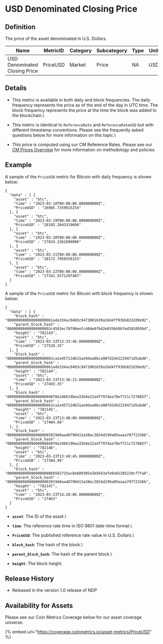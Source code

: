 # USD Denominated Closing Price

## Definition

The price of the asset denominated in U.S. Dollars.&#x20;

| Name                          | MetricID | Category | Subcategory | Type | Unit | Interval |
| ----------------------------- | -------- | -------- | ----------- | ---- | ---- | -------- |
| USD Denominated Closing Price | PriceUSD | Market   | Price       | NA   | USD  | 1d, 1b   |

## Details

* This metric is available in both daily and block frequencies. The daily frequency represents the price as of the end of the day in UTC time. The block frequency represents the price at the time the block was added to the blockchain.\

* This metric is identical to `ReferenceRate` and `ReferenceRateUSD` but with different timestamp conventions. Please see the frequently asked questions below for more information on this topic.\

* This price is computed using our CM Reference Rates. Please see our [CM Prices Overview](../../market-data/reference-rates-overview.md) for more information on methodology and policies.

## Example

A sample of the `PriceUSD` metric for Bitcoin with daily frequency is shown below:

```
{
  "data" : [ {
    "asset" : "btc",
    "time" : "2023-03-18T00:00:00.000000000Z",
    "PriceUSD" : "26985.7359915254"
  }, {
    "asset" : "btc",
    "time" : "2023-03-19T00:00:00.000000000Z",
    "PriceUSD" : "28185.2043319696"
  }, {
    "asset" : "btc",
    "time" : "2023-03-20T00:00:00.000000000Z",
    "PriceUSD" : "27834.3361090006"
  }, {
    "asset" : "btc",
    "time" : "2023-03-21T00:00:00.000000000Z",
    "PriceUSD" : "28172.7950558153"
  }, {
    "asset" : "btc",
    "time" : "2023-03-22T00:00:00.000000000Z",
    "PriceUSD" : "27341.5571297487"
  }
}
```

A sample of the `PriceUSD` metric for Bitcoin with block frequency is shown below:

```
{
  "data" : [ {
    "block_hash" : "000000000000000000061ade334ac0403c9473001639a16d4ff93bb822d30e92",
    "parent_block_hash" : "00000000000000000003c4583ecf8f90eefc404e8fb42e035649b7ed3010936d",
    "height" : "782143",
    "asset" : "btc",
    "time" : "2023-03-23T13:33:46.000000000Z",
    "PriceUSD" : "27520.25"
  }, {
    "block_hash" : "000000000000000000063ca1e45712d631ae9daa0bca98fd2d42229471d5abd6",
    "parent_block_hash" : "000000000000000000061ade334ac0403c9473001639a16d4ff93bb822d30e92",
    "height" : "782144",
    "asset" : "btc",
    "time" : "2023-03-23T13:36:23.000000000Z",
    "PriceUSD" : "27493.35"
  }, {
    "block_hash" : "000000000000000000040f8e246619bea33b4e22a4f797daa78ef721c727885f",
    "parent_block_hash" : "000000000000000000063ca1e45712d631ae9daa0bca98fd2d42229471d5abd6",
    "height" : "782145",
    "asset" : "btc",
    "time" : "2023-03-23T13:48:09.000000000Z",
    "PriceUSD" : "27404.86"
  }, {
    "block_hash" : "0000000000000000000391940aa48790413a38ec3834d299a05eaaa797f2336b",
    "parent_block_hash" : "000000000000000000040f8e246619bea33b4e22a4f797daa78ef721c727885f",
    "height" : "782146",
    "asset" : "btc",
    "time" : "2023-03-23T13:49:45.000000000Z",
    "PriceUSD" : "27384.94"
  }, {
    "block_hash" : "000000000000000000006b582725ac8e609305e3b5643afe0a92205220cf7fa6",
    "parent_block_hash" : "0000000000000000000391940aa48790413a38ec3834d299a05eaaa797f2336b",
    "height" : "782147",
    "asset" : "btc",
    "time" : "2023-03-23T14:20:06.000000000Z",
    "PriceUSD" : "27463"
  }
}
```

* **`asset`**: The ID of the asset.\

* **`time`**: The reference rate time in ISO 8601 date-time format.\

* **`PriceUSD`**: The published reference rate value in U.S. Dollars.\

* **`block_hash`**: The hash of the block.\

* **`parent_block_hash`**: The hash of the parent block.\

* **`height`**: The block height.

## Release History

* Released in the version 1.0 release of NDP

## Availability for Assets

Please see our Coin Metrics Coverage below for our asset coverage universe.

{% embed url="https://coverage.coinmetrics.io/asset-metrics/PriceUSD" %}
